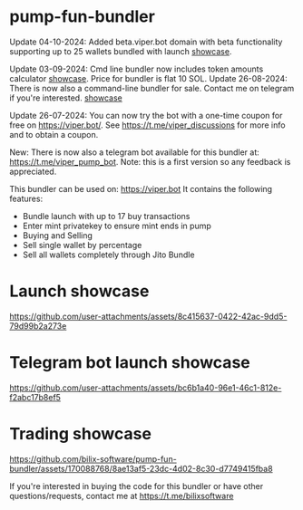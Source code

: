 # pump-fun-bundler
Update 04-10-2024: Added beta.viper.bot domain with beta functionality supporting up to 25 wallets bundled with launch [showcase](https://streamable.com/6dc5l7). 

Update 03-09-2024: Cmd line bundler now includes token amounts calculator [showcase](https://streamable.com/saj2ro). Price for bundler is flat 10 SOL.
Update 26-08-2024: There is now also a command-line bundler for sale. Contact me on telegram if you're interested. [showcase](https://streamable.com/46042a)

Update 26-07-2024: You can now try the bot with a one-time coupon for free on https://viper.bot/. See https://t.me/viper_discussions for more info and to obtain a coupon.

New: There is now also a telegram bot available for this bundler at: https://t.me/viper_pump_bot. 
Note: this is a first version so any feedback is appreciated.

This bundler can be used on: https://viper.bot
It contains the following features:
  - Bundle launch with up to 17 buy transactions
  - Enter mint privatekey to ensure mint ends in pump
  - Buying and Selling
  - Sell single wallet by percentage
  - Sell all wallets completely through Jito Bundle

# Launch showcase
https://github.com/user-attachments/assets/8c415637-0422-42ac-9dd5-79d99b2a273e

# Telegram bot launch showcase
https://github.com/user-attachments/assets/bc6b1a40-96e1-46c1-812e-f2abc17b8ef5

# Trading showcase

https://github.com/bilix-software/pump-fun-bundler/assets/170088768/8ae13af5-23dc-4d02-8c30-d7749415fba8

If you're interested in buying the code for this bundler or have other questions/requests, contact me at https://t.me/bilixsoftware
